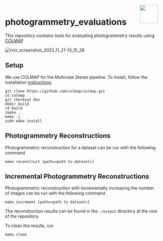 <img align="right" height="60" src="https://user-images.githubusercontent.com/5248102/126074528-004a32b9-7911-486a-9e79-8b78e6e66fdc.png">

# photogrammetry_evaluations

This repository contains tools for evaluating photogrammetry results using [COLMAP](https://github.com/colmap/colmap)

![rviz_screenshot_2023_11_21-13_15_28](https://github.com/Jaeyoung-Lim/photogrammetry-evaluations/assets/5248102/5bf7bae7-13fb-41f2-ba35-74bc908fd493)


## Setup
We use COLMAP for the Multiview Stereo pipeline. To install, follow the installation [instructions](https://colmap.github.io/install.html).
```
git clone https://github.com/colmap/colmap.git
cd colmap
git checkout dev
mkdir build
cd build
cmake ..
make -j
sudo make install
```

[^note]: In case of using ENU coordinates for model alignment, colmap `3.7` or newer is required. (https://github.com/colmap/colmap/pull/1371)

## Photogrammetry Reconstructions
Photogrammetric reconstruction for a dataset can be run with the following command
```
make reconstruct [path=<path to dataset>]
```

## Incremental Photogrammetry Reconstructions
Photogrammetric reconstruction with incrementally increasing the number of images can be run with the following command
```
make increment [path=<path to dataset>]
```
The reconstruction results can be found in the `./output` directory at the root of the repository.

To clean the results, run 
```
make clean
```
